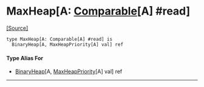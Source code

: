 # MaxHeap\[A: [Comparable](builtin-Comparable.md)\[A\] #read\]
<span class="source-link">[[Source]](src/collections/heap.md#L-0-3)</span>
```pony
type MaxHeap[A: Comparable[A] #read] is
  BinaryHeap[A, MaxHeapPriority[A] val] ref
```

#### Type Alias For

* [BinaryHeap](collections-BinaryHeap.md)\[A, [MaxHeapPriority](collections-MaxHeapPriority.md)\[A\] val\] ref

---

